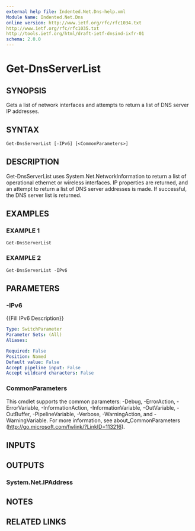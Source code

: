 ```yaml
---
external help file: Indented.Net.Dns-help.xml
Module Name: Indented.Net.Dns
online version: http://www.ietf.org/rfc/rfc1034.txt
http://www.ietf.org/rfc/rfc1035.txt
http://tools.ietf.org/html/draft-ietf-dnsind-ixfr-01
schema: 2.0.0
---
```


# Get-DnsServerList

## SYNOPSIS
Gets a list of network interfaces and attempts to return a list of DNS server IP addresses.

## SYNTAX

```
Get-DnsServerList [-IPv6] [<CommonParameters>]
```

## DESCRIPTION
Get-DnsServerList uses System.Net.NetworkInformation to return a list of operational ethernet or wireless interfaces.
IP properties are returned, and an attempt to return a list of DNS server addresses is made.
If successful, the DNS server list is returned.

## EXAMPLES

### EXAMPLE 1
```
Get-DnsServerList
```

### EXAMPLE 2
```
Get-DnsServerList -IPv6
```

## PARAMETERS

### -IPv6
{{Fill IPv6 Description}}

```yaml
Type: SwitchParameter
Parameter Sets: (All)
Aliases:

Required: False
Position: Named
Default value: False
Accept pipeline input: False
Accept wildcard characters: False
```

### CommonParameters
This cmdlet supports the common parameters: -Debug, -ErrorAction, -ErrorVariable, -InformationAction, -InformationVariable, -OutVariable, -OutBuffer, -PipelineVariable, -Verbose, -WarningAction, and -WarningVariable.
For more information, see about_CommonParameters (http://go.microsoft.com/fwlink/?LinkID=113216).

## INPUTS

## OUTPUTS

### System.Net.IPAddress
## NOTES

## RELATED LINKS
